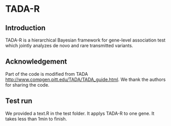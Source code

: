 # TADA-R
## Introduction
TADA-R is a hierarchical Bayesian framework for gene-level association test which jointly analyzes de novo and rare transmitted variants. 

## Acknowledgement
Part of the code is modified from TADA http://www.compgen.pitt.edu/TADA/TADA_guide.html. We thank the authors for sharing the code. 

## Test run
We provided a text.R in the test folder. It applys TADA-R to one gene. It takes less than 1min to finish.